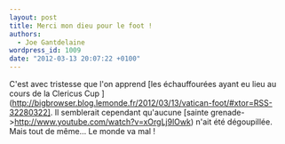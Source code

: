 ```yaml
---
layout: post
title: Merci mon dieu pour le foot !
authors:
  - Joe Gantdelaine
wordpress_id: 1009
date: "2012-03-13 20:07:22 +0100"
---
```


C'est avec tristesse que l'on apprend [les échauffourées ayant eu lieu au cours
de la Clericus Cup
](http://bigbrowser.blog.lemonde.fr/2012/03/13/vatican-foot/#xtor=RSS-32280322].
Il semblerait cependant qu'aucune [sainte
grenade->http://www.youtube.com/watch?v=xOrgLj9lOwk) n'ait été dégoupillée. Mais
tout de même… Le monde va mal !
